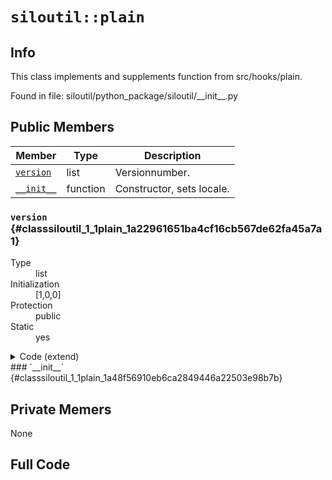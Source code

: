 # `siloutil::plain`
## Info
This class implements and supplements function from src/hooks/plain. 

Found in file: siloutil/python\_package/siloutil/\_\_init\_\_.py

## Public Members

Member | Type | Description
-------|------|------------
[`version`](#classsiloutil_1_1plain_1a22961651ba4cf16cb567de62fa45a7a1)|list|Versionnumber. 
[`__init__`](#classsiloutil_1_1plain_1a48f56910eb6ca2849446a22503e98b7b)| function |Constructor, sets locale. 

### `version` {#classsiloutil_1_1plain_1a22961651ba4cf16cb567de62fa45a7a1}
<dl>
	<dt>Type</dt><dd>list</dd>
	<dt>Initialization</dt><dd>[1,0,0]</dd>
	<dt>Protection</dt><dd>public</dd>
	<dt>Static</dt><dd>yes</dd>
</dl>
<details><summary>Code (extend)</summary>

```python
dummy(arg)
```
</details>### `__init__` {#classsiloutil_1_1plain_1a48f56910eb6ca2849446a22503e98b7b}
<dl>
</dl>

## Private Memers
None

## Full Code
